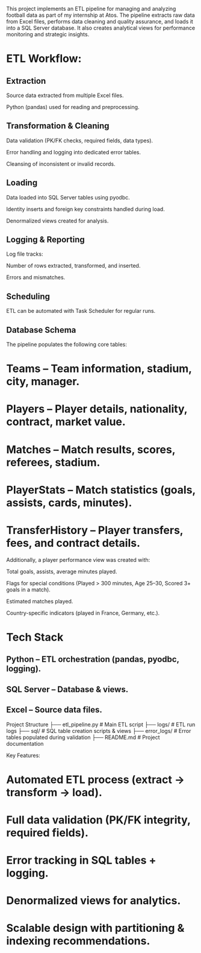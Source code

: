 This project implements an ETL pipeline for managing and analyzing football data as part of my internship at Atos.
The pipeline extracts raw data from Excel files, performs data cleaning and quality assurance, and loads it into a SQL Server database.
It also creates analytical views for performance monitoring and strategic insights.


# ETL Workflow:

## Extraction

Source data extracted from multiple Excel files.

Python (pandas) used for reading and preprocessing.

## Transformation & Cleaning

Data validation (PK/FK checks, required fields, data types).

Error handling and logging into dedicated error tables.

Cleansing of inconsistent or invalid records.

## Loading

Data loaded into SQL Server tables using pyodbc.

Identity inserts and foreign key constraints handled during load.

Denormalized views created for analysis.

## Logging & Reporting

Log file tracks:

Number of rows extracted, transformed, and inserted.

Errors and mismatches.

## Scheduling

ETL can be automated with Task Scheduler for regular runs.

## Database Schema

The pipeline populates the following core tables:

# Teams – Team information, stadium, city, manager.

# Players – Player details, nationality, contract, market value.

# Matches – Match results, scores, referees, stadium.

# PlayerStats – Match statistics (goals, assists, cards, minutes).

# TransferHistory – Player transfers, fees, and contract details.

Additionally, a player performance view was created with:

Total goals, assists, average minutes played.

Flags for special conditions (Played > 300 minutes, Age 25–30, Scored 3+ goals in a match).

Estimated matches played.

Country-specific indicators (played in France, Germany, etc.).

# Tech Stack

## Python – ETL orchestration (pandas, pyodbc, logging).

## SQL Server – Database & views.

## Excel – Source data files.

Project Structure
├── etl_pipeline.py        # Main ETL script
├── logs/                  # ETL run logs
├── sql/                   # SQL table creation scripts & views
├── error_logs/            # Error tables populated during validation
├── README.md              # Project documentation

Key Features:

# Automated ETL process (extract → transform → load).

# Full data validation (PK/FK integrity, required fields).

# Error tracking in SQL tables + logging.

# Denormalized views for analytics.

# Scalable design with partitioning & indexing recommendations.
